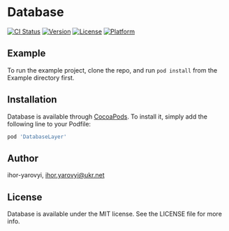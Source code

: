 # Database

[![CI Status](https://img.shields.io/travis/ihor-yarovyi/Database.svg?style=flat)](https://travis-ci.org/ihor-yarovyi/Database)
[![Version](https://img.shields.io/cocoapods/v/Database.svg?style=flat)](https://cocoapods.org/pods/Database)
[![License](https://img.shields.io/cocoapods/l/Database.svg?style=flat)](https://cocoapods.org/pods/Database)
[![Platform](https://img.shields.io/cocoapods/p/Database.svg?style=flat)](https://cocoapods.org/pods/Database)

## Example

To run the example project, clone the repo, and run `pod install` from the Example directory first.

## Installation

Database is available through [CocoaPods](https://cocoapods.org). To install
it, simply add the following line to your Podfile:

```ruby
pod 'DatabaseLayer'
```

## Author

ihor-yarovyi, ihor.yarovyi@ukr.net

## License

Database is available under the MIT license. See the LICENSE file for more info.
